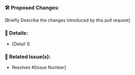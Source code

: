 ### 🛠 Proposed Changes:

[Briefly Describe the changes introduced by this pull request]

### 📝 Details:

- [Detail 1]

### 🔗 Related Issue(s):

- Resolves #[Issue Number]
